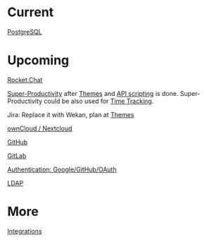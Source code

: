 # Current

[PostgreSQL](https://github.com/wekan/wekan-postgresql)

# Upcoming

[Rocket.Chat](https://github.com/wekan/wekan/issues/803)

[Super-Productivity](https://github.com/johannesjo/super-productivity/issues/7) after [Themes](https://github.com/wekan/wekan/issues/781) and [API scripting](https://github.com/wekan/wekan/issues/794) is done. Super-Productivity could be also used for [Time Tracking](https://github.com/wekan/wekan/issues/812).

Jira: Replace it with Wekan, plan at [Themes](https://github.com/wekan/wekan/issues/781)

[ownCloud / Nextcloud](https://github.com/wekan/wekan/issues/687)

[GitHub](https://github.com/wekan/wekan/issues/253)

[GitLab](https://github.com/wekan/wekan/issues/109)

[Authentication: Google/GitHub/OAuth](https://github.com/wekan/wekan/issues/234)

[LDAP](https://github.com/wekan/wekan/issues/119)

# More

[Integrations](https://github.com/wekan/wekan/wiki/Integrations)